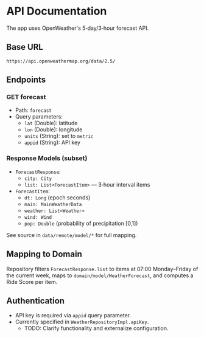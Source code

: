 # API Documentation

The app uses OpenWeather's 5‑day/3‑hour forecast API.

## Base URL

`https://api.openweathermap.org/data/2.5/`

## Endpoints

### GET forecast

- Path: `forecast`
- Query parameters:
  - `lat` (Double): latitude
  - `lon` (Double): longitude
  - `units` (String): set to `metric`
  - `appid` (String): API key

### Response Models (subset)

- `ForecastResponse`:
  - `city: City`
  - `list: List<ForecastItem>` — 3‑hour interval items
- `ForecastItem`:
  - `dt: Long` (epoch seconds)
  - `main: MainWeatherData`
  - `weather: List<Weather>`
  - `wind: Wind`
  - `pop: Double` (probability of precipitation [0,1])

See source in `data/remote/model/*` for full mapping.

## Mapping to Domain

Repository filters `ForecastResponse.list` to items at 07:00 Monday–Friday of the current week, maps to `domain/model/WeatherForecast`, and computes a Ride Score per item.

## Authentication

- API key is required via `appid` query parameter.
- Currently specified in `WeatherRepositoryImpl.apiKey`.
  - TODO: Clarify functionality and externalize configuration.